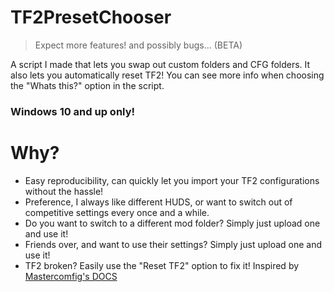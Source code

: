 # TF2PresetChooser
> Expect more features! and possibly bugs... (BETA)

A script I made that lets you swap out custom folders and CFG folders. It also lets you automatically reset TF2!
You can see more info when choosing the "Whats this?" option in the script.
### Windows 10 and up only!


# Why?
- Easy reproducibility, can quickly let you import your TF2 configurations without the hassle!
- Preference, I always like different HUDS, or want to switch out of competitive settings every once and a while.
- Do you want to switch to a different mod folder? Simply just upload one and use it!
- Friends over, and want to use their settings? Simply just upload one and use it!
- TF2 broken? Easily use the "Reset TF2" option to fix it! Inspired by [Mastercomfig's DOCS](https://docs.comfig.app/latest/setup/clean_up/)
